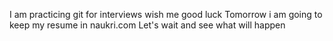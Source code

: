 I am practicing git for interviews
wish me good luck
Tomorrow i am going to keep my resume in naukri.com
Let's wait and see what will happen 
